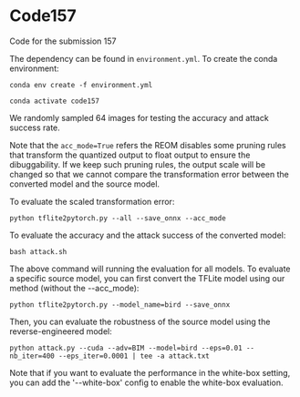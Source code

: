 # Code157
Code for the submission 157

The dependency can be found in `environment.yml`. To create the conda environment:

`conda env create -f environment.yml`

`conda activate code157`

We randomly sampled 64 images for testing the accuracy and attack success rate.

Note that the `acc_mode=True` refers the REOM disables some pruning rules that transform the quantized output to float output to ensure the dibuggability. If we keep such pruning rules, the output scale will be changed so that we cannot compare the transformation error between the converted model and the source model.

To evaluate the scaled transformation error:

`python tflite2pytorch.py --all --save_onnx --acc_mode`

To evaluate the accuracy and the attack success of the converted model:

`
bash attack.sh
`

The above command will running the evaluation for all models. To evaluate a specific source model, you can first convert the TFLite model using our method (without the --acc_mode):

`
python tflite2pytorch.py --model_name=bird --save_onnx
`

Then, you can evaluate the robustness of the source model using the reverse-engineered model:

`
python attack.py --cuda --adv=BIM --model=bird --eps=0.01 --nb_iter=400 --eps_iter=0.0001 | tee -a attack.txt
`

Note that if you want to evaluate the performance in the white-box setting, you can add the '--white-box' config to enable the white-box evaluation. 
